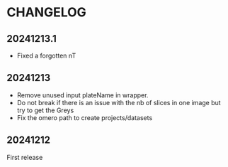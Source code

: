 # CHANGELOG

## 20241213.1

- Fixed a forgotten nT

## 20241213

- Remove unused input plateName in wrapper.
- Do not break if there is an issue with the nb of slices in one image but try to get the Greys
- Fix the omero path to create projects/datasets

## 20241212

First release